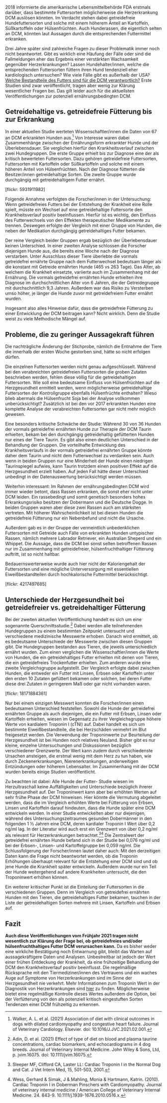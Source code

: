 2018 informierte die amerikanische Lebensmittelbehörde FDA erstmals darüber, dass bestimmte Futtersorten möglicherweise die Herzerkrankung DCM auslösen könnten. Im Verdacht stehen dabei getreidefreie Hundefuttersorten und solche mit einem höherem Anteil an Kartoffeln, Süßkartoffeln oder Hülsenfrüchten. Auch Hunderassen, die eigentlich selten an DCM, könnten laut Aussagen durch die entsprechenden Futtermittel erkranken.




Drei Jahre später sind zahlreiche Fragen zu dieser Problematik immer noch nicht beantwortet. Gibt es wirklich eine Häufung der Fälle oder sind die Fallmeldungen eher das Ergebnis einer verstärkten Wachsamkeit gegenüber Herzerkrankungen? Lassen Hundehalter/innen, welche die entsprechenden Futtersorten füttern ihren Hund tendenziell eher kardiologisch untersuchen? Wie viele Fälle gibt es außerhalb der USA? [Welche Bestandteile des Futters sind für die DCM verantwortlich?](https://fluffology.de/post/herzkrank-durch-getreidefreies-futter-und-hlsenfrchte-erkenntnisse-zur-dcm) Erste Studien sind zwar veröffentlicht, tragen aber wenig zur Klärung wesentlicher Fragen bei. Das gilt leider auch für die aktuellsten Veröffentlichungen zur potenziell ernährungsbedingten DCM.

## Getreidehaltige vs. getreidefreie Fütterung bis zur Erkrankung

In einer aktuellen Studie werteten Wissenschaftler/innen die Daten von 67 an DCM erkrankten Hunden aus.[^A] Von Interesse waren dabei Zusammenhänge zwischen der Ernährungsform erkrankter Hunde und der Überlebensdauer.
Sie verglichen hierfür den Krankheitsverlauf zwischen zwei Hundegruppen. Die erste Gruppe erhielt bis zur Diagnose eine der als kritisch bewerteten Futtersorten. Dazu gehören getreidefreie Futtersorten, Futtersorten mit Kartoffeln oder Süßkartoffeln und solche mit einem höheren Anteil von Hülsenfrüchten. Nach der Diagnose fütterten die Besitzer/innen getreidehaltige Sorten. Die zweite Gruppe wurde durchgängig mit getreidehaltigem Futter ernährt.

[flickr: 5931911982]

Folgende Annahme verfolgten die Forscher/innen in der Untersuchung: Wenn getreidefreies Futters bei der Entstehung der Krankheit eine Rolle spielt, müsste ein Wechsel auf eine getreidehaltige Futtersorte den Krankheitsverlauf positiv beeinflussen. Hierfür ist es wichtig, den Einfluss des Futterwechsels von den Effekten therapeutischer Medikamente zu trennen. Deswegen erfolgte der Vergleich mit einer Gruppe von Hunden, die neben der Medikation durchgängig getreidehaltiges Futter bekamen.

Der reine Vergleich beider Gruppen ergab bezüglich der Überlebensdauer keinen Unterschied. In einer zweiten Analyse schlossen die Forscher diejenigen Hunde aus, die bereits eine Woche nach der Diagnose verstarben. Unter Ausschluss dieser Tiere überlebte die vormals getreidefrei ernährte Gruppe nach dem Futterwechsel bedeutsam länger als die konstant mit Getreide ernährten Hunde (465  vs 263 Tage). Das Alter, ab welchem die Krankheit einsetzte, variierte auch im Zusammenhang mit der Ernährung. Die vormals getreidefrei ernährten Hunde erhielten ihre Diagnose im durchschnittlichen Alter von 6 Jahren, die der Getreidegruppe mit durchschnittlich 9,3 Jahren. Außerdem war das Risiko zu Versterben umso höher, je länger die Hunde zuvor mit getreidefreiem Futter ernährt wurden.

Insgesamt also alles Hinweise dafür, dass die getreidefreie Fütterung zu einer Entwicklung der DCM beitragen kann? Nicht wirklich. Denn die Studie weist zu viele Methodische Mängel auf.

## Probleme, die zu geringer Aussagekraft führen

Die nachträgliche Änderung der Stichprobe, nämlich die Entnahme der Tiere die innerhalb der ersten Woche gestorben sind, hätte so nicht erfolgen dürfen.

Die einzelnen Futtersorten werden nicht genau aufgeschlüsselt. Während bei den verabreichten getreidefreien Futtersorten die groben Zutaten beschrieben werden, fehlen diese völlig für die getreidehaltigen Futtersorten. Wie soll eine bedeutsame Einfluss von Hülsenfrüchten auf die Herzgesundheit ermittelt werden, wenn möglicherweise getreidehaltige Futtersorten der Kontrollgruppe ebenfalls Hülsenfrüchte enthalten? Wieso blieb abermals die Hülsenfrucht Soja bei der Analyse vollkommen unberücksichtigt? Zusätzlich ist bei den vor 2017 erkrankten Hunden eine komplette Analyse der verabreichten Futtersorten gar nicht mehr möglich gewesen.

Eine besonders kritische Schwäche der Studie: Während 30 von 36 Hunden der vormals getreidefrei ernährten Hunde zur Therapie der DCM Taurin erhielten, bekam bei den durchgängig getreidehaltig gefütterten Hunden nur eines der Tiere Taurin. Es gibt also einen deutlichen Unterschied in der Behandlung der Gruppen. Die vorteilhafte Entwicklung des Krankheitsverlaufs in der vormals getreidefrei ernährten Gruppe könnte daher dem Taurin und nicht dem Futterwechsel zu verdanken sein.  Auch wenn in beiden Gruppen nur eine Minderheit der Hunde einen niedrigen Taurinspiegel aufwies, kann Taurin trotzdem einen positiven Effekt auf die Herzgesundheit erzielt haben. Auf jeden Fall hätte dieser Unterschied unbedingt in der Datenauswertung berücksichtigt werden müssen.

Weiterhin interessant: Im Rahmen der ernährungsbedingten DCM wird immer wieder betont, dass Rassen erkranken, die sonst eher nicht unter DCM leiden. Ein rassebedingt und somit genetisch besonders hohes Erkrankungsrisiko besitzen der Dobermann und die Deutsche Dogge. In beiden Gruppen waren aber diese zwei Rassen auch am stärksten vertreten. Mit höherer Wahrscheinlichkeit ist bei diesen Hunden die getreidefreie Fütterung nur ein Nebenbefund und nicht die Ursache.

Außerdem gab es in der Gruppe der vermeintlich unbedenklichen Futtersorten mit Getreide auch Fälle von erkrankten Hunden untypischer Rassen, nämlich mehrere Labrador Retriever, ein Australian Sheperd und ein Whippet. Die Aussage, dass die DCM bei sonst selten betroffenen Rassen nur im Zusammenhang mit getreidefreier, hülsenfruchthaltiger Fütterung auftritt, ist so nicht haltbar.

Bedauernswerterweise wurde auch hier nicht der Kaloriengehalt der Futtersorten und eine mögliche Unterversorgung mit essentiellen Eiweißbestandteilen durch hochkalorische Futtermittel berücksichtigt.

[flickr: 4217497685]

## Unterschiede der Herzgesundheit bei getreidefreier vs. getreidehaltiger Fütterung

Bei der zweiten aktuellen Veröffentlichung handelt es sich um eine sogenannte Querschnittsstudie.[^D] Dabei werden alle teilnehmenden Hundegruppen zu einem bestimmten Zeitpunkt untersucht und verschiedene medizinische Messwerte erhoben. Danach wird ermittelt, ob es bedeutsame Unterschiede der Messwerte zwischen diesen Gruppen gibt. Die Hundegruppen bestanden aus Tieren, die jeweils unterschiedlich ernährt wurden. Zum einen verglichen die Wissenschaftler/innen die Werte von Hunden, die ein getreidehaltiges Futter erhielten mit denen von Tieren, die ein getreidefreies Trockenfutter erhielten. Zum anderen wurde eine zweite Vergleichsgruppe aufgestellt. Der Vergleich erfolgte dabei zwischen Hunden, die entweder ein Futter mit Linsen, Erbsen oder Kartoffeln unter den ersten 10 Zutaten gefüttert bekamen oder solchen, bei deren Futter diese drei Zutaten in geringerem Maß oder gar nicht vorhanden waren.

[flickr: 18171884361]

Nur bei einem einzigen Messwert konnten die Forscher/innen einen bedeutsamen Unterschied feststellen. Sowohl die Hunde der getreidefrei ernährten Gruppe als auch diejenigen, die ein Futter mit Erbsen, Linsen oder Kartoffeln erhielten, wiesen im Gegensatz zu ihrer Vergleichsgruppe höhere Werte von kardialem Troponin I (cTNI) auf. Dabei handelt es sich um bestimmte Eiweißbestandteile, die bei Herzschäden vermehrt im Blut freigesetzt werden.
Die Verwendung der Troponinwerte zur Beurteilung der Herzgesundheit ist bei Hunden noch relatives Neuland. Bisher gibt es nur kleine, einzelne Untersuchungen und Diskussionen bezüglich verschiedener Grenzwerte. Der Wert kann zudem durch verschiedenste Ursachen ansteigen, die erstmal wenig mit dem Herz zu tun haben, wie durch Zeckenerkrankungen, Nierenerkrankungen, anderweitigen Entzündungen oder höherem Lebensalter.
Im Zusammenhang mit der DCM wurden bereits einige Studien veröffentlicht.

Zu beachten ist dabei: Alle Hunde der Futter- Studie wiesen im Herzultraschall keine Auffälligkeiten und Unterschiede bezüglich ihrerer Herzgesundheit  auf.
Der Troponinwert kann aber bei erhöhten Werten auf sehr frühe Phase der DCM hinweisen.  Hier könnte die Vermutung abgeleitet werden, dass die im Vergleich erhöhten Werte bei Fütterung von Erbsen, Linsen und Kartoffeln darauf hindeuten, dass die Hunde später eine DCM entwickeln werden. In einer Studie entwickelten aber nur diejenigen, während des Untersuchungszeitraumes gesunden Dobermänner in den folgenden 1 ½ Jahren eine DCM, deren kardialer Troponin I Wert über 0,2 ng/ml lag.  In der Literatur wird auch erst ein Grenzwert von über 0,2 ng/ml als relevant für Herzerkrankungen betrachtet.[^B][^C] Die Zentralwert der getreidefrei ernährten Hunde befand sich in der Studie bei 0,076 ng/ml und bei der Erbsen-, Linsen- und Kartoffelgruppe bei 0,059 ng/ml.  Die Schlussfolgerung der Forscher/innen lautet daher auch: Mit den derzeitigen Daten kann die Frage nicht beantwortet werden, ob die Troponin Erhöhungen überhaupt relevant für die Entstehung einer DCM sind und ob jene Hunde die Krankheit später entwickeln. Außerdem wurde nur ein Teil der Hunde weitergehend auf andere Krankheiten untersucht, die den Troponinwert erhöhen können.

Ein weiterer kritischer Punkt ist die Einteilung der Futtersorten in die verschiedenen Gruppen. Denn im Vergleich von getreidefrei ernährten Hunden mit den Tieren, die getreidehaltiges Futter bekamen, tauchen in der Liste der getreidehaltigen Sorten mehrere mit Linsen, Kartoffeln und Erbsen auf.


## Fazit

**Auch diese Veröffentlichungen vom Frühjahr 2021 tragen nicht wesentlich zur Klärung der Frage bei, ob getreidefreies und/oder hülsenfruchthaltiges Futter DCM verursachen kann.** Da es bisher weder eine wirkliche Bestätigung noch Entwarnung gibt, bleibt das Warten auf aussagekräftigere Daten und Analysen. Unbestreitbar ist jedoch der Wert einer frühen Entdeckung der Krankheit, da eine frühzeitige Behandlung der DCM den Krankheitsverlauf positiv beeinflusst. Die regelmäßige Rücksprache mit den Tiermediziner/innen des Vertrauens und ein waches Auge auf Symptome von Herzerkrankungen sind im Sinne der Herzgesundheit nie verkehrt. Mehr Informationen zum Troponin Wert in der Diagnostik von Herzerkrankungen sind [hier](https://www.tieraerzteverlag.at/vetjournal/herzerkrankungen-auf-der-spur) zu finden. Möglicherweise bietet eine regelmäßige Kontrolle dieses Wertes außerdem die Option, bei der Verfütterung von den als potenziell kritisch eingestuften Sorten Tendenzen einer DCM frühzeitig zu erkennen.

[^A]: Walker, A. L. et al. (2021) Association of diet with clinical outcomes in dogs with dilated cardiomyopathy and congestive heart failure. Journal of Veterinary Cardiology. Elsevier. doi: 10.1016/J.JVC.2021.02.001.

[^B]: Sleeper MF, Clifford CA, Laster LL: Cardiac Troponin I in the Normal Dog and Cat. J Vet Intern Med, 15, 501-503, 2001.
 
[^C]: Wess, Gerhard & Simak, J & Mahling, Monia & Hartmann, Katrin. (2010). Cardiac Troponin I in Doberman Pinschers with Cardiomyopathy. Journal of veterinary internal medicine / American College of Veterinary Internal Medicine. 24. 843-9. 10.1111/j.1939-1676.2010.0516.x.
 
[^D]: Adin, D. et al. (2021) Effect of type of diet on blood and plasma taurine concentrations, cardiac biomarkers, and echocardiograms in 4 dog breeds. Journal of Veterinary Internal Medicine. John Wiley & Sons, Ltd, p. jvim.16075. doi: 10.1111/jvim.16075.
